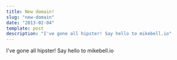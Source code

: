```yaml
---
title: New domain!
slug: "new-domain"
date: "2013-02-04"
template: post
description: "I've gone all hipster! Say hello to mikebell.io"
---
```

I've gone all hipster! Say hello to mikebell.io
